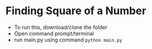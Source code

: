 # Finding Square of a Number

- To run this, download/clone the folder
- Open command prompt/terminal
- run main.py using command `python main.py`

